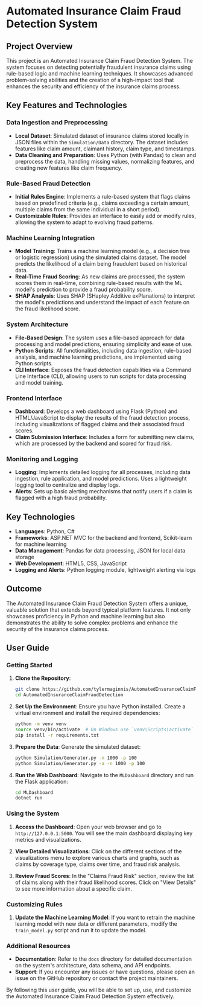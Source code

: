 # Automated Insurance Claim Fraud Detection System

## Project Overview

This project is an Automated Insurance Claim Fraud Detection System. The system focuses on detecting potentially fraudulent insurance claims using rule-based logic and machine learning techniques. It showcases advanced problem-solving abilities and the creation of a high-impact tool that enhances the security and efficiency of the insurance claims process.

## Key Features and Technologies

### Data Ingestion and Preprocessing
- **Local Dataset**: Simulated dataset of insurance claims stored locally in JSON files within the `Simulation/Data` directory. The dataset includes features like claim amount, claimant history, claim type, and timestamps.
- **Data Cleaning and Preparation**: Uses Python (with Pandas) to clean and preprocess the data, handling missing values, normalizing features, and creating new features like claim frequency.

### Rule-Based Fraud Detection
- **Initial Rules Engine**: Implements a rule-based system that flags claims based on predefined criteria (e.g., claims exceeding a certain amount, multiple claims from the same individual in a short period).
- **Customizable Rules**: Provides an interface to easily add or modify rules, allowing the system to adapt to evolving fraud patterns.

### Machine Learning Integration
- **Model Training**: Trains a machine learning model (e.g., a decision tree or logistic regression) using the simulated claims dataset. The model predicts the likelihood of a claim being fraudulent based on historical data.
- **Real-Time Fraud Scoring**: As new claims are processed, the system scores them in real-time, combining rule-based results with the ML model's prediction to provide a fraud probability score.
- **SHAP Analysis**: Uses SHAP (SHapley Additive exPlanations) to interpret the model's predictions and understand the impact of each feature on the fraud likelihood score.

### System Architecture
- **File-Based Design**: The system uses a file-based approach for data processing and model predictions, ensuring simplicity and ease of use.
- **Python Scripts**: All functionalities, including data ingestion, rule-based analysis, and machine learning predictions, are implemented using Python scripts.
- **CLI Interface**: Exposes the fraud detection capabilities via a Command Line Interface (CLI), allowing users to run scripts for data processing and model training.

### Frontend Interface
- **Dashboard**: Develops a web dashboard using Flask (Python) and HTML/JavaScript to display the results of the fraud detection process, including visualizations of flagged claims and their associated fraud scores.
- **Claim Submission Interface**: Includes a form for submitting new claims, which are processed by the backend and scored for fraud risk.

### Monitoring and Logging
- **Logging**: Implements detailed logging for all processes, including data ingestion, rule application, and model predictions. Uses a lightweight logging tool to centralize and display logs.
- **Alerts**: Sets up basic alerting mechanisms that notify users if a claim is flagged with a high fraud probability.

## Key Technologies

- **Languages**: Python, C#
- **Frameworks**: ASP.NET MVC for the backend and frontend, Scikit-learn for machine learning
- **Data Management**: Pandas for data processing, JSON for local data storage
- **Web Development**: HTML5, CSS, JavaScript
- **Logging and Alerts**: Python logging module, lightweight alerting via logs

## Outcome

The Automated Insurance Claim Fraud Detection System offers a unique, valuable solution that extends beyond typical platform features. It not only showcases proficiency in Python and machine learning but also demonstrates the ability to solve complex problems and enhance the security of the insurance claims process.

## User Guide

### Getting Started

1. **Clone the Repository**:
   ```bash
   git clone https://github.com/tylermaginnis/AutomatedInsuranceClaimFraudDetection.git
   cd AutomatedInsuranceClaimFraudDetection
   ```

2. **Set Up the Environment**:
   Ensure you have Python installed. Create a virtual environment and install the required dependencies:
   ```bash
   python -m venv venv
   source venv/bin/activate  # On Windows use `venv\Scripts\activate`
   pip install -r requirements.txt
   ```

3. **Prepare the Data**:
   Generate the simulated dataset:
   ```bash
   python Simulation/Generator.py -n 1000 -p 100
   python Simulation/Generator.py -a -n 1000 -p 100
   ```

4. **Run the Web Dashboard**:
   Navigate to the `MLDashboard` directory and run the Flask application:
   ```bash
   cd MLDashboard
   dotnet run
   ```

### Using the System

1. **Access the Dashboard**:
   Open your web browser and go to `http://127.0.0.1:5000`. You will see the main dashboard displaying key metrics and visualizations.

2. **View Detailed Visualizations**:
   Click on the different sections of the visualizations menu to explore various charts and graphs, such as claims by coverage type, claims over time, and fraud risk analysis.

3. **Review Fraud Scores**:
   In the "Claims Fraud Risk" section, review the list of claims along with their fraud likelihood scores. Click on "View Details" to see more information about a specific claim.

### Customizing Rules

1. **Update the Machine Learning Model**:
   If you want to retrain the machine learning model with new data or different parameters, modify the `train_model.py` script and run it to update the model.

### Additional Resources

- **Documentation**: Refer to the `docs` directory for detailed documentation on the system's architecture, data schema, and API endpoints.
- **Support**: If you encounter any issues or have questions, please open an issue on the GitHub repository or contact the project maintainers.

By following this user guide, you will be able to set up, use, and customize the Automated Insurance Claim Fraud Detection System effectively.
